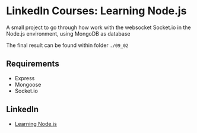 # LinkedIn Courses: Learning Node.js

A small project to go through how work with the websocket Socket.io in the Node.js environment, using MongoDB as database

The final result can be found within folder `./09_02`

## Requirements

- Express
- Mongoose
- Socket.io

## LinkedIn

- [Learning Node.js](https://www.linkedin.com/learning/learning-node-js-2017)
